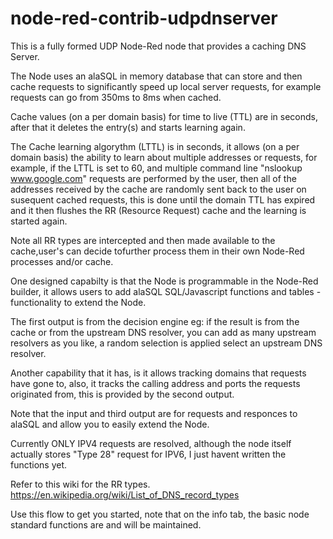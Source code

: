 # node-red-contrib-udpdnserver

This is a fully formed UDP Node-Red node that provides a caching DNS Server.

The Node uses an alaSQL in memory database that can store and then cache requests to significantly speed up local server requests, for example requests can go from 350ms to 8ms when cached.

Cache values (on a per domain basis) for time to live (TTL) are in seconds, after that it deletes the entry(s) and starts learning again.

The Cache learning algorythm (LTTL) is in seconds, it allows (on a per domain basis) the ability to learn about multiple addresses or requests, for example, if the LTTL is set to 60, and multiple command line "nslookup www.google.com" requests are performed by the user, then all of the addresses received by the cache are randomly sent back to the user on susequent cached requests, this is done until the domain TTL has expired and it then flushes the RR (Resource Request) cache and the learning is started again.

Note all RR types are intercepted and then made available to the cache,user's can decide tofurther process them in their own Node-Red processes and/or cache.

One designed capabilty is that the Node is programmable in the Node-Red builder, it allows users to add alaSQL SQL/Javascript functions and tables - functionality to extend the Node.

The first output is from the decision engine eg: if the result is from the cache or from the upstream DNS resolver, you can add as many upstream resolvers as you like, a random selection is applied select an upstream DNS resolver.

Another capability that it has, is it allows tracking domains that requests have gone to, also, it tracks the calling address and ports the requests originated from, this is provided by the second output.

Note that the input and third output are for requests and responces to alaSQL and allow you to easily extend the Node.

Currently ONLY IPV4 requests are resolved, although the node itself actually stores "Type 28" request for IPV6, I just havent written the functions yet.

Refer to this wiki for the RR types. https://en.wikipedia.org/wiki/List_of_DNS_record_types

Use this flow to get you started, note that on the info tab, the basic node standard functions are and will be maintained.
